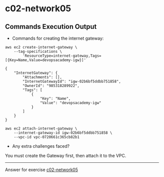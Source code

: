 # c02-network05

## Commands Execution Output

- Commands for creating the internet gateway:
```
aws ec2 create-internet-gateway \
    --tag-specifications \
        'ResourceType=internet-gateway,Tags=[{Key=Name,Value=devopsacademy-igw}]' 

{
    "InternetGateway": {
        "Attachments": [],
        "InternetGatewayId": "igw-02b6bf5ddbb751858",
        "OwnerId": "985318289922",
        "Tags": [
            {
                "Key": "Name",
                "Value": "devopsacademy-igw"
            }
        ]
    }
}

```

```
aws ec2 attach-internet-gateway \
    --internet-gateway-id igw-02b6bf5ddbb751858 \
    --vpc-id vpc-0720661c365cb82b1
```

- Any extra challenges faced?

You must create the Gateway first, then attach it to the VPC.


<!-- Don't change anything below this point-->
***
Answer for exercise [c02-network05](https://github.com/devopsacademyau/academy/blob/893381c6f0b69434d9e8597d3d4b1c17f9bc1371/classes/02class/exercises/c02-network05/README.md)